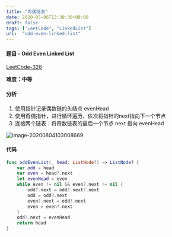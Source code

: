 ```yaml
---
title: "奇偶链表"
date: 2020-05-06T13:38:30+08:00
draft: false
tags: ["LeetCode", "LinkedList"]
url:  "odd-even-linked-list"
---
```


#### 题目 - Odd Even Linked List

[LeetCode-328](https://leetcode-cn.com/problems/odd-even-linked-list/)



**难度：中等**

#### 分析

1. 使用指针记录偶数链的头结点 evenHead
2. 使用奇偶指针，进行循环遍历，依次将指针的next指向下一个节点
3. 连接两个链表：将奇数链表的最后一个节点 next 指向 evenHead

![image-20200804103008669](https://w-md.imzsy.design/image-20200804103008669.png)

#### 代码

```swift
func oddEvenList(_ head: ListNode?) -> ListNode? {
    var odd = head
    var even = head?.next
    let evenHead = even
    while even != nil && even?.next != nil {
        odd?.next = odd?.next?.next
        odd = odd?.next
        even?.next = odd?.next
        even = even?.next
    }
    odd?.next = evenHead
    return head
}
```

